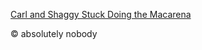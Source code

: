 [Carl and Shaggy Stuck Doing the Macarena](https://www.youtube.com/watch?v=p3B8bMc2kso)

&copy; absolutely nobody

<!--yeah i'm not sorry-->
